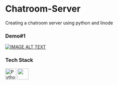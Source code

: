 # Chatroom-Server
Creating a chatroom server using python and linode

### Demo#1

[![IMAGE ALT TEXT](http://img.youtube.com/vi/mNZIVAumxGQ/0.jpg)](http://www.youtube.com/watch?v=mNZIVAumxGQ "Video Title")

### Tech Stack
<a href="https://www.python.org/" title="Python"><img src="https://github.com/get-icon/geticon/raw/master/icons/python.svg" alt="Python" width="35px" height="35px"></a>
<img src="https://user-images.githubusercontent.com/58912231/149205781-c3e1cacf-3c60-4a84-bd67-48b5ea3e1668.png" width="35px" height="35px">


